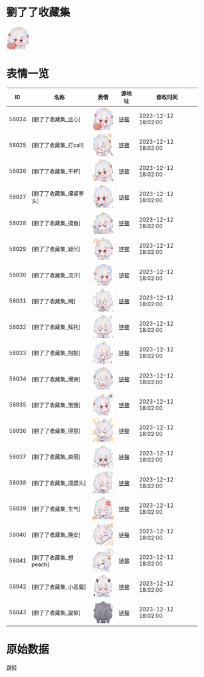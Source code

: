 # 劉了了收藏集

<img src="./cover.png" height="60" alt="cover" />

# 表情一览

|ID|名称|表情|源地址|修改时间|
|----|----|----|----|----|
|56024|[劉了了收藏集_比心]|<img src="./pic/056024_%5B劉了了收藏集_比心%5D.png" height="60" alt="比心"/>|[链接](https://i0.hdslb.com/bfs/garb/5adb314d605f831d3bfa69512905bfb586d2781d.png)|2023-12-12 18:02:00|
|56025|[劉了了收藏集_打call]|<img src="./pic/056025_%5B劉了了收藏集_打call%5D.png" height="60" alt="打call"/>|[链接](https://i0.hdslb.com/bfs/garb/a957ab44004c4ebc1de89f13a89f254e7eb2b156.png)|2023-12-12 18:02:00|
|56026|[劉了了收藏集_干杯]|<img src="./pic/056026_%5B劉了了收藏集_干杯%5D.png" height="60" alt="干杯"/>|[链接](https://i0.hdslb.com/bfs/garb/545dd410a5fb3ab456e87c6c99bd33f37bbe4c66.png)|2023-12-12 18:02:00|
|56027|[劉了了收藏集_攥紧拳头]|<img src="./pic/056027_%5B劉了了收藏集_攥紧拳头%5D.png" height="60" alt="攥紧拳头"/>|[链接](https://i0.hdslb.com/bfs/garb/17a134bb2f022a56205b3cce0cfb6202ab7d699c.png)|2023-12-12 18:02:00|
|56028|[劉了了收藏集_摸鱼]|<img src="./pic/056028_%5B劉了了收藏集_摸鱼%5D.png" height="60" alt="摸鱼"/>|[链接](https://i0.hdslb.com/bfs/garb/f7c3eacb8177bb64247c89ca2ca36373ad1506e0.png)|2023-12-12 18:02:00|
|56029|[劉了了收藏集_疑问]|<img src="./pic/056029_%5B劉了了收藏集_疑问%5D.png" height="60" alt="疑问"/>|[链接](https://i0.hdslb.com/bfs/garb/224aa681bde83654d1f095f94694f064a9c4f5d5.png)|2023-12-12 18:02:00|
|56030|[劉了了收藏集_流汗]|<img src="./pic/056030_%5B劉了了收藏集_流汗%5D.png" height="60" alt="流汗"/>|[链接](https://i0.hdslb.com/bfs/garb/6581fa38bc0f6c37e4fecbde3d78fef83cda79be.png)|2023-12-12 18:02:00|
|56031|[劉了了收藏集_啊]|<img src="./pic/056031_%5B劉了了收藏集_啊%5D.png" height="60" alt="啊"/>|[链接](https://i0.hdslb.com/bfs/garb/7789b1408602963dc7a195621d5117f68e7394e5.png)|2023-12-12 18:02:00|
|56032|[劉了了收藏集_拜托]|<img src="./pic/056032_%5B劉了了收藏集_拜托%5D.png" height="60" alt="拜托"/>|[链接](https://i0.hdslb.com/bfs/garb/c9b5034866a762510cdacd7bfc348def9dd9c077.png)|2023-12-12 18:02:00|
|56033|[劉了了收藏集_抱抱]|<img src="./pic/056033_%5B劉了了收藏集_抱抱%5D.png" height="60" alt="抱抱"/>|[链接](https://i0.hdslb.com/bfs/garb/bb4b340c9ff9bf07452668e010efc2f51414ed76.png)|2023-12-12 18:02:00|
|56034|[劉了了收藏集_爆哭]|<img src="./pic/056034_%5B劉了了收藏集_爆哭%5D.png" height="60" alt="爆哭"/>|[链接](https://i0.hdslb.com/bfs/garb/b68a8568e4e925a3b649c0577ec3c41be5516473.png)|2023-12-12 18:02:00|
|56035|[劉了了收藏集_饿饿]|<img src="./pic/056035_%5B劉了了收藏集_饿饿%5D.png" height="60" alt="饿饿"/>|[链接](https://i0.hdslb.com/bfs/garb/139f69e44f776ef9c384a8a7176f4ec1b3d5bce8.png)|2023-12-12 18:02:00|
|56036|[劉了了收藏集_得意]|<img src="./pic/056036_%5B劉了了收藏集_得意%5D.png" height="60" alt="得意"/>|[链接](https://i0.hdslb.com/bfs/garb/d12621d8c2e0f56f2ffb696982fcc5fb11c2402e.png)|2023-12-12 18:02:00|
|56037|[劉了了收藏集_卖萌]|<img src="./pic/056037_%5B劉了了收藏集_卖萌%5D.png" height="60" alt="卖萌"/>|[链接](https://i0.hdslb.com/bfs/garb/5d582df31236f227f2f35901558716a19636feaa.png)|2023-12-12 18:02:00|
|56038|[劉了了收藏集_摸摸头]|<img src="./pic/056038_%5B劉了了收藏集_摸摸头%5D.png" height="60" alt="摸摸头"/>|[链接](https://i0.hdslb.com/bfs/garb/f087770f6f584eeb8eb1423fd319b53c2732ece0.png)|2023-12-12 18:02:00|
|56039|[劉了了收藏集_生气]|<img src="./pic/056039_%5B劉了了收藏集_生气%5D.png" height="60" alt="生气"/>|[链接](https://i0.hdslb.com/bfs/garb/11c1278ae3e6ee9b8906025f0ca8c0be472e06fe.png)|2023-12-12 18:02:00|
|56040|[劉了了收藏集_晚安]|<img src="./pic/056040_%5B劉了了收藏集_晚安%5D.png" height="60" alt="晚安"/>|[链接](https://i0.hdslb.com/bfs/garb/272130455f63e0345256d979ca25359caee4cd2f.png)|2023-12-12 18:02:00|
|56041|[劉了了收藏集_想peach]|<img src="./pic/056041_%5B劉了了收藏集_想peach%5D.png" height="60" alt="想peach"/>|[链接](https://i0.hdslb.com/bfs/garb/f25c8216a16f87f0e5461dadb3bf8175edd8f219.png)|2023-12-12 18:02:00|
|56042|[劉了了收藏集_小恶魔]|<img src="./pic/056042_%5B劉了了收藏集_小恶魔%5D.png" height="60" alt="小恶魔"/>|[链接](https://i0.hdslb.com/bfs/garb/19adb255f705a295ba14daa942d63fdb25291e07.png)|2023-12-12 18:02:00|
|56043|[劉了了收藏集_震惊]|<img src="./pic/056043_%5B劉了了收藏集_震惊%5D.png" height="60" alt="震惊"/>|[链接](https://i0.hdslb.com/bfs/garb/658565e4641a5923ddaee3e502a2fd721f2c6453.png)|2023-12-12 18:02:00|

# 原始数据

[跳转](./raw.json)

